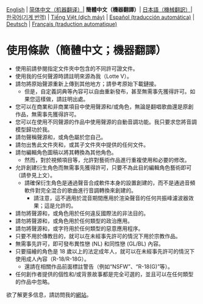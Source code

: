 [English](ToU_EN.md) | [简体中文（机器翻译）](ToU_ZH-CN.md)| **簡體中文（機器翻譯）**| [日本語（機械翻訳）](ToU_JA.md)| [한국어(기계 번역)](ToU_KO.md) | [Tiếng Việt (dịch máy)](ToU_VI.md) | [Español (traducción automática)](ToU_ES.md) | [Deutsch](ToU_DE.md) | [Français (traduction automatique)](ToU_FR.md)
# 使用條款（簡體中文；機器翻譯）
- 使用前請參閱指定文件夾中包含的不同許可證文件。
- 使用我的任何聲源時請註明來源為我（Lotte V）。
- 請勿將原始聲源重新上傳到其他地方；請參考原始下載鏈接。
    - 但是，自定義詞典等內容可以自由重新發布，甚至無需事先獲得許可。如果您這樣做，請註明出處。
- 您可以在商業和非商業項目中使用聲源和/或角色，無論是翻唱歌曲還是原創作品，無需事先獲得許可。
- 您可以在使用不同聲源的作品中使用聲源的自動音調功能。我只要求您將音調模型歸功於我。
- 請勿聲稱聲源和，或角色屬於您自己。
- 請勿出售此文件夾和，或其子文件夾中提供的任何文件。
- 請勿編輯角色圖稿以將其轉換為其他角色。
    - 然而，對於視頻項目等，允許對藝術作品進行重複使用和必要的修改。
- 允許創建衍生角色而無需事先獲得許可，只要不為此目的編輯角色藝術即可（請參見上文）。
    - 請確保衍生角色是通過聲音合成軟件本身的設置創建的，而不是通過音頻軟件對完全混合的歌曲進行音調轉換來創建的。
        - 請注意，這不適用於混音期間應用於渲染聲音的任何共振峰濾波器效果；這是允許的。
- 請勿將聲源和，或角色用於任何違反國際法的非法目的。
- 請勿將聲源和，或角色用於任何類型的政治應用。
- 請勿將聲源和，或字符用於任何類型的惡意應用程序。
- 只要不用於傳教目的，就可以在未經事先許可的情況下用於宗教作品。
- 無需事先許可，即可發布異性戀 (NL) 和同性戀 (GL/BL) 內容。
- 只要描繪的角色是 18 歲以上的法定成年人，就可以在未經事先許可的情況下使用成人內容（R-18/R-18G）。
    - 還請在相關作品前面標註警告（例如“NSFW”、“R-18(G)”等）。
- 任何創作者提供的個性和/或背景故事都是完全可選的，並且可以在任何類型的作品中忽略。

欲了解更多信息，請訪問我的[網站](https://lottev.moe)。